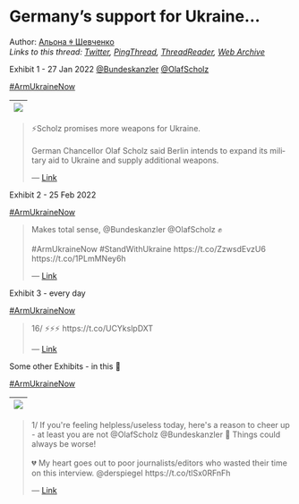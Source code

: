 # Germany’s support for Ukraine…

Author: [Альона ꑭ Шевченко](https://twitter.com/cryptodrftng)  
*Links to this thread: [Twitter](https://twitter.com/cryptodrftng/status/1536647919851511810), [PingThread](https://pingthread.com/thread/1536647919851511810), [ThreadReader](https://threadreaderapp.com/thread/1536647919851511810.html), [Web Archive](https://web.archive.org/web/*/https://twitter.com/cryptodrftng/status/1536647919851511810)*

Exhibit 1 - 27 Jan 2022 [@Bundeskanzler](https://twitter.com/Bundeskanzler) [@OlafScholz](https://twitter.com/OlafScholz) 

[#ArmUkraineNow](https://twitter.com/hashtag/ArmUkraineNow)

| [![](https://pbs.twimg.com/media/FVNFI2TX0AABZ9Y.jpg)](https://pbs.twimg.com/media/FVNFI2TX0AABZ9Y.jpg) |
| :-: |

<blockquote class="twitter-tweet">
    <p lang="en" dir="ltr">
    ⚡️Scholz promises more weapons for Ukraine. <br />
    <br />
    German Chancellor Olaf Scholz said Berlin intends to expand its military aid to Ukraine and supply additional weapons.<br />
    </p>
    &mdash; <a href="https://twitter.com/KyivIndependent/status/1536572104044335109">Link</a>
</blockquote>

Exhibit 2 - 25 Feb 2022 

[#ArmUkraineNow](https://twitter.com/hashtag/ArmUkraineNow)

<blockquote class="twitter-tweet">
    <p lang="en" dir="ltr">
    Makes total sense, @Bundeskanzler @OlafScholz ✊<br />
    <br />
    #ArmUkraineNow #StandWithUkraine️ https://t.co/ZzwsdEvzU6 https://t.co/1PLmMNey6h<br />
    </p>
    &mdash; <a href="https://twitter.com/Ukraine_DAO/status/1536599207380979712">Link</a>
</blockquote>

Exhibit 3 - every day

[#ArmUkraineNow](https://twitter.com/hashtag/ArmUkraineNow)

<blockquote class="twitter-tweet">
    <p lang="en" dir="ltr">
    16/ ⚡️⚡️⚡️ https://t.co/UCYkslpDXT<br />
    </p>
    &mdash; <a href="https://twitter.com/cryptodrftng/status/1531327608956370945">Link</a>
</blockquote>

Some other Exhibits - in this 🧵

[#ArmUkraineNow](https://twitter.com/hashtag/ArmUkraineNow)

| [![](https://pbs.twimg.com/media/FVNFJcRWIAEH4xD.jpg)](https://pbs.twimg.com/media/FVNFJcRWIAEH4xD.jpg) |
| :-: |

<blockquote class="twitter-tweet">
    <p lang="en" dir="ltr">
    1/ If you&#39;re feeling helpless/useless today, here&#39;s a reason to cheer up - at least you are not @OlafScholz @Bundeskanzler 🥳 Things could always be worse! <br />
    <br />
    💔 My heart goes out to poor journalists/editors who wasted their time on this interview. @derspiegel https://t.co/tlSx0RFnFh<br />
    </p>
    &mdash; <a href="https://twitter.com/cryptodrftng/status/1530671152934158336">Link</a>
</blockquote>
